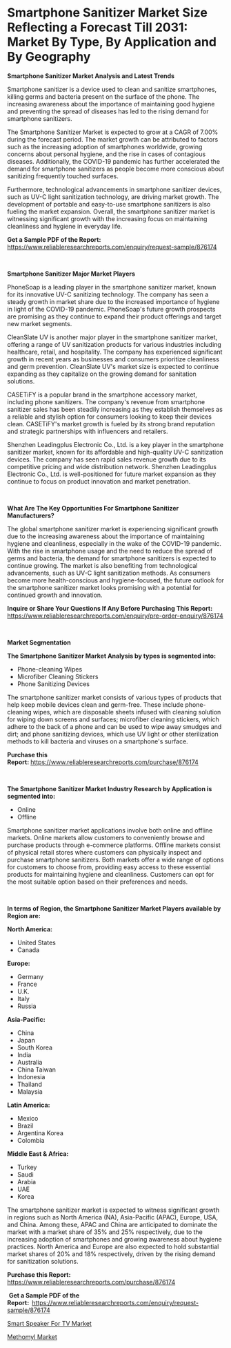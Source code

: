 <p><h1>Smartphone Sanitizer Market Size Reflecting a Forecast Till 2031: Market By Type, By Application and By Geography</h1></p><p><strong>Smartphone Sanitizer Market Analysis and Latest Trends</strong></p>
<p><p>Smartphone sanitizer is a device used to clean and sanitize smartphones, killing germs and bacteria present on the surface of the phone. The increasing awareness about the importance of maintaining good hygiene and preventing the spread of diseases has led to the rising demand for smartphone sanitizers.</p><p>The Smartphone Sanitizer Market is expected to grow at a CAGR of 7.00% during the forecast period. The market growth can be attributed to factors such as the increasing adoption of smartphones worldwide, growing concerns about personal hygiene, and the rise in cases of contagious diseases. Additionally, the COVID-19 pandemic has further accelerated the demand for smartphone sanitizers as people become more conscious about sanitizing frequently touched surfaces.</p><p>Furthermore, technological advancements in smartphone sanitizer devices, such as UV-C light sanitization technology, are driving market growth. The development of portable and easy-to-use smartphone sanitizers is also fueling the market expansion. Overall, the smartphone sanitizer market is witnessing significant growth with the increasing focus on maintaining cleanliness and hygiene in everyday life.</p></p>
<p><strong>Get a Sample PDF of the Report:&nbsp;</strong> <a href="https://www.reliableresearchreports.com/enquiry/request-sample/876174">https://www.reliableresearchreports.com/enquiry/request-sample/876174</a></p>
<p>&nbsp;</p>
<p><strong>Smartphone Sanitizer Major Market Players</strong></p>
<p><p>PhoneSoap is a leading player in the smartphone sanitizer market, known for its innovative UV-C sanitizing technology. The company has seen a steady growth in market share due to the increased importance of hygiene in light of the COVID-19 pandemic. PhoneSoap's future growth prospects are promising as they continue to expand their product offerings and target new market segments.</p><p>CleanSlate UV is another major player in the smartphone sanitizer market, offering a range of UV sanitization products for various industries including healthcare, retail, and hospitality. The company has experienced significant growth in recent years as businesses and consumers prioritize cleanliness and germ prevention. CleanSlate UV's market size is expected to continue expanding as they capitalize on the growing demand for sanitation solutions.</p><p>CASETiFY is a popular brand in the smartphone accessory market, including phone sanitizers. The company's revenue from smartphone sanitizer sales has been steadily increasing as they establish themselves as a reliable and stylish option for consumers looking to keep their devices clean. CASETiFY's market growth is fueled by its strong brand reputation and strategic partnerships with influencers and retailers.</p><p>Shenzhen Leadingplus Electronic Co., Ltd. is a key player in the smartphone sanitizer market, known for its affordable and high-quality UV-C sanitization devices. The company has seen rapid sales revenue growth due to its competitive pricing and wide distribution network. Shenzhen Leadingplus Electronic Co., Ltd. is well-positioned for future market expansion as they continue to focus on product innovation and market penetration.</p></p>
<p>&nbsp;</p>
<p><strong>What Are The Key Opportunities For Smartphone Sanitizer Manufacturers?</strong></p>
<p><p>The global smartphone sanitizer market is experiencing significant growth due to the increasing awareness about the importance of maintaining hygiene and cleanliness, especially in the wake of the COVID-19 pandemic. With the rise in smartphone usage and the need to reduce the spread of germs and bacteria, the demand for smartphone sanitizers is expected to continue growing. The market is also benefiting from technological advancements, such as UV-C light sanitization methods. As consumers become more health-conscious and hygiene-focused, the future outlook for the smartphone sanitizer market looks promising with a potential for continued growth and innovation.</p></p>
<p><strong>Inquire or Share Your Questions If Any Before Purchasing This Report:</strong> <a href="https://www.reliableresearchreports.com/enquiry/pre-order-enquiry/876174">https://www.reliableresearchreports.com/enquiry/pre-order-enquiry/876174</a></p>
<p>&nbsp;</p>
<p><strong>Market Segmentation</strong></p>
<p><strong>The Smartphone Sanitizer Market Analysis by types is segmented into:</strong></p>
<p><ul><li>Phone-cleaning Wipes</li><li>Microfiber Cleaning Stickers</li><li>Phone Sanitizing Devices</li></ul></p>
<p><p>The smartphone sanitizer market consists of various types of products that help keep mobile devices clean and germ-free. These include phone-cleaning wipes, which are disposable sheets infused with cleaning solution for wiping down screens and surfaces; microfiber cleaning stickers, which adhere to the back of a phone and can be used to wipe away smudges and dirt; and phone sanitizing devices, which use UV light or other sterilization methods to kill bacteria and viruses on a smartphone's surface.</p></p>
<p><strong>Purchase this Report:&nbsp;</strong><a href="https://www.reliableresearchreports.com/purchase/876174">https://www.reliableresearchreports.com/purchase/876174</a></p>
<p>&nbsp;</p>
<p><strong>The Smartphone Sanitizer Market Industry Research by Application is segmented into:</strong></p>
<p><ul><li>Online</li><li>Offline</li></ul></p>
<p><p>Smartphone sanitizer market applications involve both online and offline markets. Online markets allow customers to conveniently browse and purchase products through e-commerce platforms. Offline markets consist of physical retail stores where customers can physically inspect and purchase smartphone sanitizers. Both markets offer a wide range of options for customers to choose from, providing easy access to these essential products for maintaining hygiene and cleanliness. Customers can opt for the most suitable option based on their preferences and needs.</p></p>
<p>&nbsp;</p>
<p><strong>In terms of Region, the Smartphone Sanitizer Market Players available by Region are:</strong></p>
<p>
    <p> <strong> North America: </strong>
        <ul>
            <li>United States</li>
            <li>Canada</li>
        </ul>
        </p> 
    <p> <strong> Europe: </strong>
        <ul>
            <li>Germany</li>
            <li>France</li>
            <li>U.K.</li>
            <li>Italy</li>
            <li>Russia</li>
        </ul>
        </p> 
    <p> <strong> Asia-Pacific: </strong>
        <ul>
            <li>China</li>
            <li>Japan</li>
            <li>South Korea</li>
            <li>India</li>
            <li>Australia</li>
            <li>China Taiwan</li>
            <li>Indonesia</li>
            <li>Thailand</li>
            <li>Malaysia</li>
        </ul>
        </p> 
    <p> <strong> Latin America: </strong>
        <ul>
            <li>Mexico</li>
            <li>Brazil</li>
            <li>Argentina Korea</li>
            <li>Colombia</li>
        </ul>
        </p> 
    <p> <strong> Middle East & Africa: </strong>
        <ul>
            <li>Turkey</li>
            <li>Saudi</li>
            <li>Arabia</li>
            <li>UAE</li>
            <li>Korea</li>
        </ul>
    </p>
    </p>
<p><p>The smartphone sanitizer market is expected to witness significant growth in regions such as North America (NA), Asia-Pacific (APAC), Europe, USA, and China. Among these, APAC and China are anticipated to dominate the market with a market share of 35% and 25% respectively, due to the increasing adoption of smartphones and growing awareness about hygiene practices. North America and Europe are also expected to hold substantial market shares of 20% and 18% respectively, driven by the rising demand for sanitization solutions.</p></p>
<p><strong>Purchase this Report: </strong><a href="https://www.reliableresearchreports.com/purchase/876174">https://www.reliableresearchreports.com/purchase/876174</a></p>
<p>&nbsp;<strong>Get a Sample PDF of the Report:&nbsp;&nbsp;</strong><a href="https://www.reliableresearchreports.com/enquiry/request-sample/876174">https://www.reliableresearchreports.com/enquiry/request-sample/876174</a></p>
<p><strong></strong></p>
<p><p><a href="https://github.com/nancykennedykellievqfqt2/Market-Research-Report-List-1/blob/main/smart-speaker-for-tv-market.md">Smart Speaker For TV Market</a></p><p><a href="https://noble-drawer-34c.notion.site/Methomyl-Market-Size-Market-Share-and-Global-Market-Analysis-Report-2024-2031-79597b61d4b54e789dc451814aa6b1f0">Methomyl Market</a></p></p>